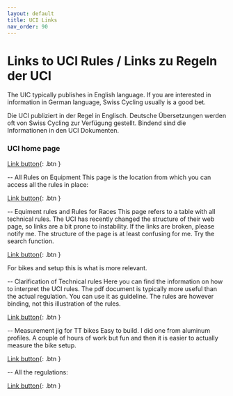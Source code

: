 ```yaml
---
layout: default
title: UCI Links
nav_order: 90
---
```


# Links to UCI Rules / Links zu Regeln der UCI
The UIC typically publishes in English language. If you are interested in information in German language, Swiss Cycling usually is a good bet.

Die UCI publiziert in der Regel in Englisch. Deutsche Übersetzungen werden oft von Swiss Cycling zur Verfügung gestellt. Bindend sind die Informationen in den UCI Dokumenten.

### UCI home page
[Link button](https://www.uci.org){: .btn }

-- All Rules on Equipment
This page is the location from which you can access all the rules in place:

[Link button](https://www.uci.org/equipment/bh2JJzw1eB0n876rX2iB1){: .btn }

-- Equiment rules and Rules for Races
This page refers to a table with all technical rules. The UCI has recently changed the structure of their web page, so links are a bit prone to instability. If the links are broken, please notify me. The structure of the page is at least confusing for me. Try the search function.

[Link button](https://assets.ctfassets.net/761l7gh5x5an/wQympSG6EWlKq6o6HKw9E/ebb81ba6b3212a241f131dbed95226a3/1-GEN-20230220-E.pdf){: .btn }


For bikes and setup this is what is more relevant.

-- Clarification of Technical rules 
Here you can find the information on how to interpret the UCI rules. The pdf document is typically more useful than the actual regulation. You can use it as guideline. The rules are however binding, not this illustration of the rules.

[Link button](https://assets.ctfassets.net/761l7gh5x5an/6cmP3f8KY4mTfI6hAYCduP/bc302478704fbb84db10f47571a8a45c/Clarification_Guide_of_the_UCI_Technical_Regulation_-_20230126_-_ENG.pdf){: .btn }

-- Measurement jig for TT bikes 
Easy to build. I did one from aluminum profiles. A couple of hours of work but fun and then it is easier to actually measure the bike setup. 

[Link button](https://assets.ctfassets.net/761l7gh5x5an/1L97MeBmjVB12JHfJx5k5u/1bad025439e0f29d8a7b4f988f44bdb8/equipment-bicyclemeasuringjig-eng_english.pdf){: .btn }


-- All the regulations:

[Link button](https://www.uci.org/regulations/3MyLDDrwJCJJ0BGGOFzOat#part-i-general-organisation-of-cycling-as-a-sport){: .btn }

